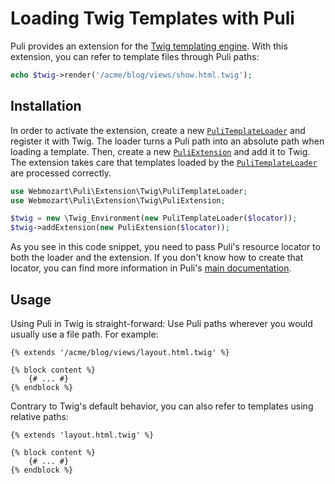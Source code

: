 Loading Twig Templates with Puli
================================

Puli provides an extension for the [Twig templating engine]. With this
extension, you can refer to template files through Puli paths:

```php
echo $twig->render('/acme/blog/views/show.html.twig');
```

Installation
------------

In order to activate the extension, create a new [`PuliTemplateLoader`] and
register it with Twig. The loader turns a Puli path into an absolute path when
loading a template. Then, create a new [`PuliExtension`] and add it to Twig.
The extension takes care that templates loaded by the [`PuliTemplateLoader`]
are processed correctly.

```php
use Webmozart\Puli\Extension\Twig\PuliTemplateLoader;
use Webmozart\Puli\Extension\Twig\PuliExtension;

$twig = new \Twig_Environment(new PuliTemplateLoader($locator));
$twig->addExtension(new PuliExtension($locator));
```

As you see in this code snippet, you need to pass Puli's resource locator to
both the loader and the extension. If you don't know how to create that
locator, you can find more information in Puli's [main documentation].

Usage
-----

Using Puli in Twig is straight-forward: Use Puli paths wherever you would
usually use a file path. For example:

```twig
{% extends '/acme/blog/views/layout.html.twig' %}

{% block content %}
    {# ... #}
{% endblock %}
```

Contrary to Twig's default behavior, you can also refer to templates using
relative paths:

```twig
{% extends 'layout.html.twig' %}

{% block content %}
    {# ... #}
{% endblock %}
```

[Twig templating engine]: http://twig.sensiolabs.org
[main documentation]: ../README.md
[`PuliTemplateLoader`]: ../src/Extension/Twig/PuliTemplateLoader.php
[`PuliExtension`]: ../src/Extension/Twig/PuliExtension.php
